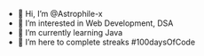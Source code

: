 - 👋 Hi, I’m @Astrophile-x
- 👀 I’m interested in Web Development, DSA
- 🌱 I’m currently learning Java
- 💞️ I’m here to complete streaks #100daysOfCode 

<!---
Astrophile-x/Astrophile-x is a ✨ special ✨ repository because its `README.md` (this file) appears on your GitHub profile.
You can click the Preview link to take a look at your changes.
--->
